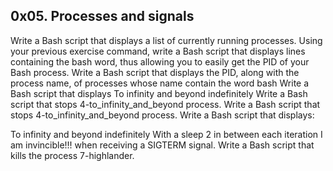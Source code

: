 0x05. Processes and signals
---------------------------
Write a Bash script that displays a list of currently running processes.
Using your previous exercise command, write a Bash script that displays lines containing the bash word, thus allowing you to easily get the PID of your Bash process.
Write a Bash script that displays the PID, along with the process name, of processes whose name contain the word bash
Write a Bash script that displays To infinity and beyond indefinitely
Write a Bash script that stops 4-to_infinity_and_beyond process.
Write a Bash script that stops 4-to_infinity_and_beyond process.
Write a Bash script that displays:

To infinity and beyond indefinitely
With a sleep 2 in between each iteration
I am invincible!!! when receiving a SIGTERM signal.
Write a Bash script that kills the process 7-highlander.
